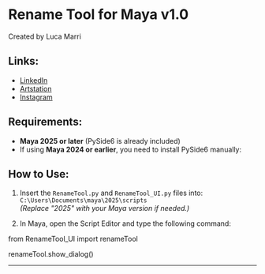 # Rename Tool for Maya v1.0

Created by Luca Marri

## Links:
- [LinkedIn](https://linkedin.com/in/luca-marri)
- [Artstation](https://www.artstation.com/lucamarri)
- [Instagram](https://www.instagram.com/luca.marri_art/)

## Requirements:
- **Maya 2025 or later** (PySide6 is already included)
- If using **Maya 2024 or earlier**, you need to install PySide6 manually:

## How to Use:
1. Insert the `RenameTool.py` and `RenameTool_UI.py` files into:  
 `C:\Users\Documents\maya\2025\scripts`  
 *(Replace "2025" with your Maya version if needed.)*

2. In Maya, open the Script Editor and type the following command:

 from RenameTool_UI import renameTool
 
 renameTool.show_dialog()

 ---
